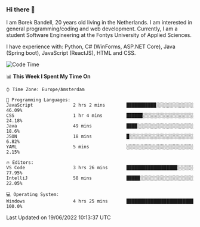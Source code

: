 ### Hi there 👋

I am Borek Bandell, 20 years old living in the Netherlands. I am interested in general programming/coding and web development. Currently, I am a student Software Engineering at the Fontys University of Applied Sciences.

I have experience with: Python, C# (WinForms, ASP.NET Core), Java (Spring boot), JavaScript (ReactJS), HTML and CSS.

<!--START_SECTION:waka-->
![Code Time](http://img.shields.io/badge/Code%20Time-186%20hrs%205%20mins-blue)

📊 **This Week I Spent My Time On** 

```text
⌚︎ Time Zone: Europe/Amsterdam

💬 Programming Languages: 
JavaScript               2 hrs 2 mins        ███████████░░░░░░░░░░░░░░   46.09% 
CSS                      1 hr 4 mins         ██████░░░░░░░░░░░░░░░░░░░   24.18% 
Java                     49 mins             ████░░░░░░░░░░░░░░░░░░░░░   18.6% 
JSON                     18 mins             █░░░░░░░░░░░░░░░░░░░░░░░░   6.82% 
YAML                     5 mins              ░░░░░░░░░░░░░░░░░░░░░░░░░   2.15%

🔥 Editors: 
VS Code                  3 hrs 26 mins       ███████████████████░░░░░░   77.95% 
IntelliJ                 58 mins             █████░░░░░░░░░░░░░░░░░░░░   22.05%

💻 Operating System: 
Windows                  4 hrs 25 mins       █████████████████████████   100.0%

```


 Last Updated on 19/06/2022 10:13:37 UTC
<!--END_SECTION:waka-->

<!--**tcBorek2002/tcBorek2002** is a ✨ _special_ ✨ repository because its `README.md` (this file) appears on your GitHub profile.

Here are some ideas to get you started:

- 🔭 I’m currently working on ...
- 🌱 I’m currently learning ...
- 👯 I’m looking to collaborate on ...
- 🤔 I’m looking for help with ...
- 💬 Ask me about ...
- 📫 How to reach me: ...
- 😄 Pronouns: ...
- ⚡ Fun fact: ...
-->
